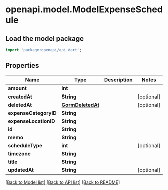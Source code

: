 # openapi.model.ModelExpenseSchedule

## Load the model package
```dart
import 'package:openapi/api.dart';
```

## Properties
Name | Type | Description | Notes
------------ | ------------- | ------------- | -------------
**amount** | **int** |  | 
**createdAt** | **String** |  | [optional] 
**deletedAt** | [**GormDeletedAt**](GormDeletedAt.md) |  | [optional] 
**expenseCategoryID** | **String** |  | 
**expenseLocationID** | **String** |  | 
**id** | **String** |  | 
**memo** | **String** |  | 
**scheduleType** | **int** |  | [optional] 
**timezone** | **String** |  | 
**title** | **String** |  | 
**updatedAt** | **String** |  | [optional] 

[[Back to Model list]](../README.md#documentation-for-models) [[Back to API list]](../README.md#documentation-for-api-endpoints) [[Back to README]](../README.md)



